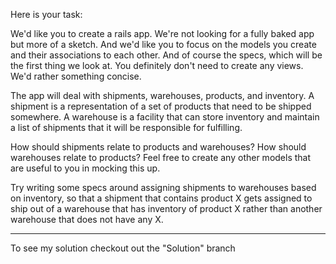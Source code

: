 Here is your task:

We'd like you to create a rails app. We're not looking for a fully
baked app but more of a sketch. And we'd like you to focus on the
models you create and their associations to each other. And of course
the specs, which will be the first thing we look at. You definitely
don't need to create any views. We'd rather something concise.

The app will deal with shipments, warehouses, products, and inventory.
A shipment is a representation of a set of products that need to be
shipped somewhere. A warehouse is a facility that can store inventory
and maintain a list of shipments that it will be responsible for fulfilling.



How should shipments relate to products and warehouses? How should warehouses
relate to products? Feel free to create any other models that are useful to you
in mocking this up.



Try writing some specs around assigning shipments to warehouses based on inventory,
so that a shipment that contains product X gets assigned to ship out of a warehouse
that has inventory of product X rather than another warehouse that does not have any X.


*************

To see my solution checkout out the "Solution" branch
